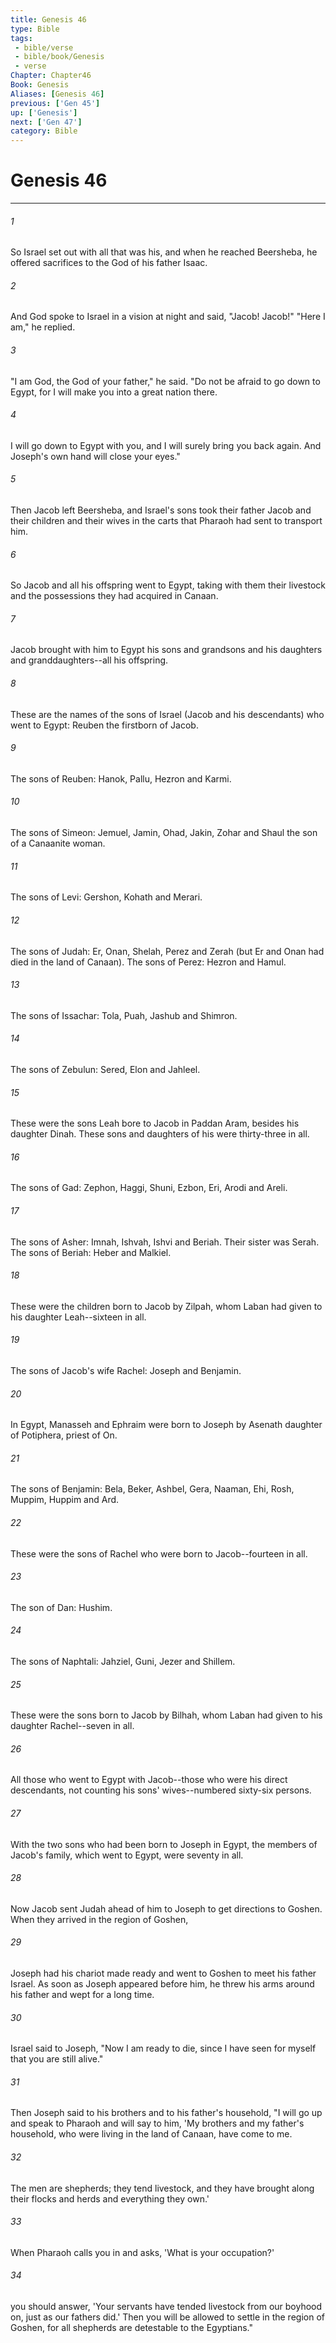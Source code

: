 ```yaml
---
title: Genesis 46
type: Bible
tags:
 - bible/verse
 - bible/book/Genesis
 - verse
Chapter: Chapter46
Book: Genesis
Aliases: [Genesis 46]
previous: ['Gen 45']
up: ['Genesis']
next: ['Gen 47']
category: Bible
---
```

# Genesis 46

***


###### 1 
So Israel set out with all that was his, and when he reached Beersheba, he offered sacrifices to the God of his father Isaac. 

###### 2 
And God spoke to Israel in a vision at night and said, "Jacob! Jacob!" "Here I am," he replied. 

###### 3 
"I am God, the God of your father," he said. "Do not be afraid to go down to Egypt, for I will make you into a great nation there. 

###### 4 
I will go down to Egypt with you, and I will surely bring you back again. And Joseph's own hand will close your eyes." 

###### 5 
Then Jacob left Beersheba, and Israel's sons took their father Jacob and their children and their wives in the carts that Pharaoh had sent to transport him. 

###### 6 
So Jacob and all his offspring went to Egypt, taking with them their livestock and the possessions they had acquired in Canaan. 

###### 7 
Jacob brought with him to Egypt his sons and grandsons and his daughters and granddaughters--all his offspring. 

###### 8 
These are the names of the sons of Israel (Jacob and his descendants) who went to Egypt: Reuben the firstborn of Jacob. 

###### 9 
The sons of Reuben: Hanok, Pallu, Hezron and Karmi. 

###### 10 
The sons of Simeon: Jemuel, Jamin, Ohad, Jakin, Zohar and Shaul the son of a Canaanite woman. 

###### 11 
The sons of Levi: Gershon, Kohath and Merari. 

###### 12 
The sons of Judah: Er, Onan, Shelah, Perez and Zerah (but Er and Onan had died in the land of Canaan). The sons of Perez: Hezron and Hamul. 

###### 13 
The sons of Issachar: Tola, Puah, Jashub and Shimron. 

###### 14 
The sons of Zebulun: Sered, Elon and Jahleel. 

###### 15 
These were the sons Leah bore to Jacob in Paddan Aram, besides his daughter Dinah. These sons and daughters of his were thirty-three in all. 

###### 16 
The sons of Gad: Zephon, Haggi, Shuni, Ezbon, Eri, Arodi and Areli. 

###### 17 
The sons of Asher: Imnah, Ishvah, Ishvi and Beriah. Their sister was Serah. The sons of Beriah: Heber and Malkiel. 

###### 18 
These were the children born to Jacob by Zilpah, whom Laban had given to his daughter Leah--sixteen in all. 

###### 19 
The sons of Jacob's wife Rachel: Joseph and Benjamin. 

###### 20 
In Egypt, Manasseh and Ephraim were born to Joseph by Asenath daughter of Potiphera, priest of On. 

###### 21 
The sons of Benjamin: Bela, Beker, Ashbel, Gera, Naaman, Ehi, Rosh, Muppim, Huppim and Ard. 

###### 22 
These were the sons of Rachel who were born to Jacob--fourteen in all. 

###### 23 
The son of Dan: Hushim. 

###### 24 
The sons of Naphtali: Jahziel, Guni, Jezer and Shillem. 

###### 25 
These were the sons born to Jacob by Bilhah, whom Laban had given to his daughter Rachel--seven in all. 

###### 26 
All those who went to Egypt with Jacob--those who were his direct descendants, not counting his sons' wives--numbered sixty-six persons. 

###### 27 
With the two sons who had been born to Joseph in Egypt, the members of Jacob's family, which went to Egypt, were seventy in all. 

###### 28 
Now Jacob sent Judah ahead of him to Joseph to get directions to Goshen. When they arrived in the region of Goshen, 

###### 29 
Joseph had his chariot made ready and went to Goshen to meet his father Israel. As soon as Joseph appeared before him, he threw his arms around his father and wept for a long time. 

###### 30 
Israel said to Joseph, "Now I am ready to die, since I have seen for myself that you are still alive." 

###### 31 
Then Joseph said to his brothers and to his father's household, "I will go up and speak to Pharaoh and will say to him, 'My brothers and my father's household, who were living in the land of Canaan, have come to me. 

###### 32 
The men are shepherds; they tend livestock, and they have brought along their flocks and herds and everything they own.' 

###### 33 
When Pharaoh calls you in and asks, 'What is your occupation?' 

###### 34 
you should answer, 'Your servants have tended livestock from our boyhood on, just as our fathers did.' Then you will be allowed to settle in the region of Goshen, for all shepherds are detestable to the Egyptians." 
